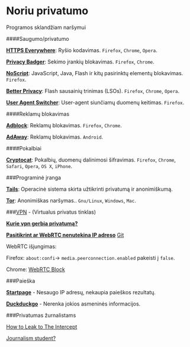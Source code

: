 # Noriu privatumo
Programos sklandžiam naršymui

####Saugumo/privatumo 

[**HTTPS Everywhere**](https://www.eff.org/https-everywhere):  Ryšio kodavimas. `Firefox`, `Chrome`,  `Opera`.

[**Privacy Badger**](https://www.eff.org/privacybadge):  Sekimo įrankių blokavimas. `Firefox`, `Chrome`.

[**NoScript**](https://noscript.net/):  JavaScript, Java, Flash ir kitų pasirinktų elementų blokavimas. `Firefox`.

[**Better Privacy**](https://addons.mozilla.org/en-US/firefox/addon/betterprivacy/):  Flash sausainių trinimas (LSOs). `Firefox`, `Chrome`,  `Opera`.

[**User Agent Switcher**](https://addons.mozilla.org/en-us/firefox/addon/user-agent-switcher/):  User-agent siunčiamų duomenų keitimas. `Firefox`.

####Reklamų blokavimas

[**Adblock**](https://getadblock.com/):  Reklamų blokavimas. `Firefox`, `Chrome`.

[**AdAway**](https://sufficientlysecure.org/index.php/adaway/):  Reklamų blokavimas. `Android`.

####Pokalbiai

[**Cryptocat**](https://crypto.cat/):  Pokalbių, duomenų dalinimosi šifravimas. `Firefox`, `Chrome`, ` Safari`, `Opera`, `OS X`, `iPhone`.


###Programinė įranga

[**Tails**](https://tails.boum.org/):  Operacinė sistema skirta užtikrinti privatumą ir anonimiškumą. 

[**Tor**](https://www.torproject.org):  Anonimiškas naršymas.. `Gnu/Linux`, `Windows`,  `Mac`.

###[VPN](https://ssd.eff.org/en/module/choosing-vpn-thats-right-you) - (Virtualus privatus tinklas)

[**Kurie vpn gerbia privatumą?**](http://torrentfreak.com/which-vpn-services-take-your-anonymity-seriously-2014-edition-140315/)


[**Pasitikrint ar WebRTC nenutekina IP adreso**](https://diafygi.github.io/webrtc-ips/) [Git](https://github.com/diafygi/webrtc-ips)

WebRTC išjungimas:

Firefox: `about:confi`-> `media.peerconnection.enabled` pakeisti į `false`.

Chrome: [WebRTC Block](https://chrome.google.com/webstore/detail/webrtc-block/nphkkbaidamjmhfanlpblblcadhfbkdm?hl=en)


###Paieška

[**Startpage**](https://startpage.com/) - Nesaugo IP adresų, nekaupia paieškos rezultatų.

[**Duckduckgo**](https://duckduckgo.com/) - Nerenka jokios asmeninės informacijos.

###Privatumas žurnalistams

[How to Leak to The Intercept](https://firstlook.org/theintercept/2015/01/28/how-to-leak-to-the-intercept/)

[Journalism student?](https://ssd.eff.org/en/playlist/journalism-student#playlist)

